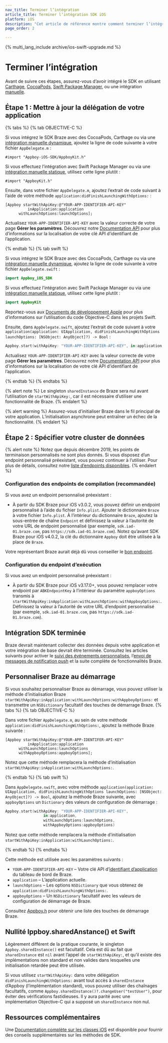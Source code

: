 ```yaml
---
nav_title: Terminer l’intégration
article_title: Terminer l’intégration SDK iOS
platform: iOS
description: "Cet article de référence montre comment terminer l’intégration du SDK Braze après l’avoir installé via l’une des options d’intégration."
page_order: 2

---
```


{% multi_lang_include archive/ios-swift-upgrade.md %}


# Terminer l’intégration

Avant de suivre ces étapes, assurez-vous d’avoir intégré le SDK en utilisant [Carthage]({{site.baseurl}}/developer_guide/platform_integration_guides/ios/initial_sdk_setup/installation_methods/carthage_integration/), [CocoaPods]({{site.baseurl}}/developer_guide/platform_integration_guides/ios/initial_sdk_setup/installation_methods/cocoapods/), [Swift Package Manager]({{site.baseurl}}/developer_guide/platform_integration_guides/ios/initial_sdk_setup/installation_methods/swift_package_manager/), ou une intégration [manuelle]({{site.baseurl}}/developer_guide/platform_integration_guides/ios/initial_sdk_setup/installation_methods/manual_integration_options/).

## Étape 1 : Mettre à jour la délégation de votre application

{% tabs %}
{% tab OBJECTIVE-C %}

Si vous intégrez le SDK Braze avec des CocoaPods, Carthage ou via une [intégration manuelle dynamique]({{site.baseurl}}/developer_guide/platform_integration_guides/ios/initial_sdk_setup/installation_methods/manual_integration_options/), ajoutez la ligne de code suivante à votre fichier `AppDelegate.m` :

```objc
#import "Appboy-iOS-SDK/AppboyKit.h"
```

Si vous effectuez l’intégration avec Swift Package Manager ou via une [intégration manuelle statique]({{site.baseurl}}/developer_guide/platform_integration_guides/ios/initial_sdk_setup/installation_methods/manual_integration_options/), utilisez cette ligne plutôt :

```objc
#import "AppboyKit.h"
```

Ensuite, dans votre fichier `AppDelegate.m`, ajoutez l’extrait de code suivant à l’aide de votre méthode `application:didFinishLaunchingWithOptions:` :

```objc
[Appboy startWithApiKey:@"YOUR-APP-IDENTIFIER-API-KEY"
          inApplication:application
      withLaunchOptions:launchOptions];
```

Actualisez `YOUR-APP-IDENTIFIER-API-KEY` avec la valeur correcte de votre page **Gérer les paramètres**. Découvrez notre [Documentation API]({{site.baseurl}}/api/api_key/#the-app-identifier-api-key) pour plus d’informations sur la localisation de votre clé API d’identifiant de l’application.

{% endtab %}
{% tab swift %}

Si vous intégrez le SDK Braze avec des CocoaPods, Carthage ou via une [intégration manuelle dynamique]({{site.baseurl}}/developer_guide/platform_integration_guides/ios/initial_sdk_setup/installation_methods/manual_integration_options/), ajoutez la ligne de code suivante à votre fichier `AppDelegate.swift` :

```swift
import Appboy_iOS_SDK
```

Si vous effectuez l’intégration avec Swift Package Manager ou via une [intégration manuelle statique]({{site.baseurl}}/developer_guide/platform_integration_guides/ios/initial_sdk_setup/installation_methods/manual_integration_options/), utilisez cette ligne plutôt :

```swift
import AppboyKit
```
Reportez-vous aux [Documents de développement Apple](https://developer.apple.com/library/ios/documentation/swift/conceptual/buildingcocoaapps/MixandMatch.html) pour plus d’informations sur l’utilisation du code Objective-C dans les projets Swift.

Ensuite, dans `AppDelegate.swift`, ajoutez l’extrait de code suivant à votre `application(application: UIApplication, didFinishLaunchingWithOptions launchOptions: [NSObject: AnyObject]?) -> Bool` :

```swift
Appboy.start(withApiKey: "YOUR-APP-IDENTIFIER-API-KEY", in:application, withLaunchOptions:launchOptions)
```

Actualisez `YOUR-APP-IDENTIFIER-API-KEY` avec la valeur correcte de votre page **Gérer les paramètres**. Découvrez notre [Documentation API]({{site.baseurl}}/api/api_key/#the-app-identifier-api-key) pour plus d’informations sur la localisation de votre clé API d’identifiant de l’application.

{% endtab %}
{% endtabs %}

{% alert note %}
Le singleton `sharedInstance` de Braze sera nul avant l’utilisation de `startWithApiKey:`, car il est nécessaire d’utiliser une fonctionnalité de Braze.
{% endalert %}

{% alert warning %}
Assurez-vous d’initialiser Braze dans le fil principal de votre application. L’initialisation asynchrone peut entraîner un échec de la fonctionnalité.
{% endalert %}


## Étape 2 : Spécifier votre cluster de données

{% alert note %}
Notez que depuis décembre 2019, les points de terminaison personnalisés ne sont plus donnés. Si vous disposez d’un endpoint personnalisé préexistant, vous pouvez continuer à l’utiliser. Pour plus de détails, consultez notre <a href="{{site.baseurl}}/api/basics/#endpoints">liste d’endpoints disponibles</a>.
{% endalert %}

### Configuration des endpoints de compilation (recommandée)

Si vous avez un endpoint personnalisé préexistant :
- À partir du SDK Braze pour iOS v3.0.2, vous pouvez définir un endpoint personnalisé à l’aide du fichier `Info.plist`. Ajouter le dictionnaire `Braze` à votre fichier `Info.plist`. À l’intérieur du dictionnaire `Braze`, ajoutez la sous-entrée de chaîne `Endpoint` et définissez la valeur à l’autorité de votre URL de endpoint personnalisé (par exemple, `sdk.iad-01.braze.com`, pas `https://sdk.iad-01.braze.com`). Notez qu’avant SDK Braze pour iOS v4.0.2, la clé du dictionnaire `Appboy` doit être utilisée à la place de `Braze`.

Votre représentant Braze aurait déjà dû vous conseiller le [bon endpoint]({{site.baseurl}}/user_guide/administrative/access_braze/sdk_endpoints/).

### Configuration du endpoint d’exécution

Si vous avez un endpoint personnalisé préexistant :
- À partir du SDK Braze pour iOS v3.17.0+, vous pouvez remplacer votre endpoint par `ABKEndpointKey` à l’intérieur du paramètre `appboyOptions` transmis à `startWithApiKey:inApplication:withLaunchOptions:withAppboyOptions:`. Définissez la valeur à l’autorité de votre URL d’endpoint personnalisé (par exemple, `sdk.iad-01.braze.com`, pas `https://sdk.iad-01.braze.com`).

## Intégration SDK terminée

Braze devrait maintenant collecter des données depuis votre application et votre intégration de base devrait être terminée. Consultez les articles suivants pour activer le [suivi des événements personnalisés]({{site.baseurl}}/developer_guide/platform_integration_guides/swift/analytics/tracking_custom_events/), l’[envoi de messages de notification push]({{site.baseurl}}/developer_guide/platform_integration_guides/swift/push_notifications/integration/) et la suite complète de fonctionnalités Braze.

## Personnaliser Braze au démarrage

Si vous souhaitez personnaliser Braze au démarrage, vous pouvez utiliser la méthode d’initialisation Braze `startWithApiKey:inApplication:withLaunchOptions:withAppboyOptions:` et transmettre un `NSDictionary` facultatif des touches de démarrage Braze.
{% tabs %}
{% tab OBJECTIVE-C %}

Dans votre fichier `AppDelegate.m`, au sein de votre méthode `application:didFinishLaunchingWithOptions:`, ajoutez la méthode Braze suivante :

```objc
[Appboy startWithApiKey:@"YOUR-APP-IDENTIFER-API-KEY"
          inApplication:application
      withLaunchOptions:launchOptions
      withAppboyOptions:appboyOptions];
```

Notez que cette méthode remplacera la méthode d’initialisation `startWithApiKey:inApplication:withLaunchOptions:`.

{% endtab %}
{% tab swift %}

Dans `AppDelegate.swift`, avec votre méthode `application(application: UIApplication, didFinishLaunchingWithOptions launchOptions: [NSObject: AnyObject]?) -> Bool`, ajoutez la méthode Braze suivante, avec `appboyOptions` un `Dictionary` des valeurs de configuration de démarrage :

```swift
Appboy.start(withApiKey: "YOUR-APP-IDENTIFIER-API-KEY",
                 in:application,
                 withLaunchOptions:launchOptions,
                 withAppboyOptions:appboyOptions)
```

Notez que cette méthode remplacera la méthode d’initialisation `startWithApiKey:inApplication:withLaunchOptions:`.

{% endtab %}
{% endtabs %}

Cette méthode est utilisée avec les paramètres suivants :

- `YOUR-APP-IDENTIFIER-API-KEY` – Votre clé API d’[identifiant d’application]({{site.baseurl}}/api/api_key/#the-app-identifier-api-key) du tableau de bord de Braze.
- `application` – L’application actuelle.
- `launchOptions` – Les options `NSDictionary` que vous obtenez de `application:didFinishLaunchingWithOptions:`.
- `appboyOptions` – Un `NSDictionary` facultatif avec les valeurs de configuration de démarrage de Braze.

Consultez [Appboy.h][1] pour obtenir une liste des touches de démarrage Braze.

## Nullité Ippboy.sharedAnstance() et Swift
Légèrement différent de la pratique courante, le singleton `Appboy.sharedInstance()` est facultatif. Cela est dû au fait que `sharedInstance` est `nil` avant l’appel de `startWithApiKey:`, et qu’il existe des implémentations non standard et non valides dans lesquelles une initialisation retardée peut être utilisée.

Si vous utilisez `startWithApiKey:` dans votre délégation `didFinishLaunchingWithOptions:` avant tout accès à `sharedInstance` d’Appboy (l’implémentation standard), vous pouvez utiliser des chaînages facultatifs, comme `Appboy.sharedInstance()?.changeUser("testUser")`, pour éviter des vérifications fastidieuses. Il y aura parité avec une implémentation Objective-C qui a supposé un `sharedInstance` non nul.

## Ressources complémentaires

Une [Documentation complète sur les classes iOS][2] est disponible pour fournir des conseils supplémentaires sur les méthodes de SDK.

[1]: https://github.com/braze-inc/braze-ios-sdk/blob/master/AppboyKit/include/Appboy.h
[2]: http://appboy.github.io/appboy-ios-sdk/docs/annotated.html "full iOS class documentation"
